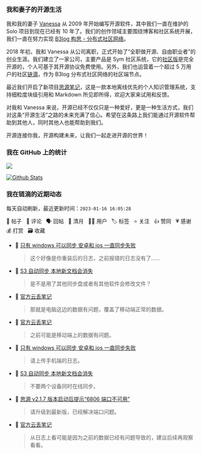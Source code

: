 ### 我和妻子的开源生活

我和我的妻子 [Vanessa](https://github.com/Vanessa219) 从 2009 年开始编写开源软件，其中我们一直在维护的 Solo 项目到现在已经有 10 年了。我们的创作领域主要围绕博客和社区系统开展，我们一直在努力实现 [B3log 构思 - 分布式社区网络](https://ld246.com/article/1546941897596)。

2018 年初，我和 Vanessa 从公司离职，正式开始了“全职做开源、自由职业者”的创业生涯。我们建立了一家公司，主要产品是 Sym 社区系统，它的[社区版](https://github.com/88250/symphony)是完全开源的，个人可基于其开源协议免费使用。另外，我们也运营着一个超过 5 万用户的社区[链滴](https://ld246.com)，作为 B3log 分布式社区网络的社区端节点。

最近我们开启了新项目[思源笔记](https://github.com/siyuan-note/siyuan)，这是一款本地离线优先的个人知识管理系统，支持细粒度块级引用和 Markdown 所见即所得，欢迎大家来试用和反馈。

对我和 Vanessa 来说，开源已经不仅仅只是一种爱好，更是一种生活方式，我们对这条“开源生活”之路的未来充满了信心。希望在这条路上我们能通过开源软件帮助到其他人，同时其他人也能帮助到我们。

开源连接你我，开源构建未来，让我们一起走进开源的世界！

### 我在 GitHub 上的统计

<a title="Hits" target="_blank" href="https://github.com/88250/88250"><img src="https://hits.b3log.org/88250/88250.svg"></a>

[![Github Stats](https://github-readme-stats.vercel.app/api?username=88250&theme=tokyonight&show_icons=true)](https://github.com/88250)

<!--events start -->

### 我在链滴的近期动态

每天自动刷新，最近更新时间：`2023-01-16 16:05:28`

📝 帖子 &nbsp; 💬 评论 &nbsp; 🗣 回帖 &nbsp; 🌙 清月 &nbsp; 👨‍💻 用户 &nbsp; 🏷️ 标签 &nbsp; ⭐️ 关注 &nbsp; 👍 赞同 &nbsp; 💗 感谢 &nbsp; 💰 打赏 &nbsp; 🗃 收藏

* 💬 [只有 windows 可以同步 安卓和 ios 一直同步失败](https://ld246.com/article/1673797840623/comment/1673847033778#comments)

  > 这个好像是你重装后的日志，之前报错的日志没有了……
* 💬 [S3 自动同步 本地新文档会消失](https://ld246.com/article/1673833796245/comment/1673846329756#comments)

  > 是不是用了其他同步盘或者有其他软件会修改文件？
* 💬 [官方云丢笔记](https://ld246.com/article/1673720331239/comment/1673841718609#comments)

  > 那就是电脑这边的数据有问题，覆盖了移动端正常的数据。
* 💬 [官方云丢笔记](https://ld246.com/article/1673720331239/comment/1673839333712#comments)

  > 之前可能是移动端上的数据有问题。
* 💬 [只有 windows 可以同步 安卓和 ios 一直同步失败](https://ld246.com/article/1673797840623/comment/1673837956190#comments)

  > 请上传手机端的日志。
* 💬 [S3 自动同步 本地新文档会消失](https://ld246.com/article/1673833796245/comment/1673837856833#comments)

  > 不要两个设备同时在线同步。
* 💬 [思源 v2.1.7 版本启动后提示“6806 端口不可用”](https://ld246.com/article/1673837502054/comment/1673837766488#comments)

  > 请升级到最新版，已经解决端口问题。
* 💬 [官方云丢笔记](https://ld246.com/article/1673720331239/comment/1673837739787#comments)

  > 从日志上看可能是因为之前的数据已经有问题导致的，建议后续再观察看看。


<!--events end -->
